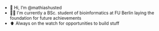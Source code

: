 - 👋 Hi, I’m @mathiashusted
- 🧑‍🎓 I'm currently a BSc. student of bioinformatics at FU Berlin laying the foundation for future achievements
- ⬆ Always on the watch for opportunities to build stuff
